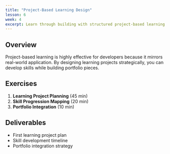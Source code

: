 ```yaml
---
title: "Project-Based Learning Design"
lesson: 6
week: 4
excerpt: Learn through building with structured project-based learning approaches.
---
```


## Overview

Project-based learning is highly effective for developers because it mirrors real-world application. By designing learning projects strategically, you can develop skills while building portfolio pieces.

## Exercises

1. **Learning Project Planning** (45 min)
2. **Skill Progression Mapping** (20 min)
3. **Portfolio Integration** (10 min)

## Deliverables

- First learning project plan
- Skill development timeline
- Portfolio integration strategy
